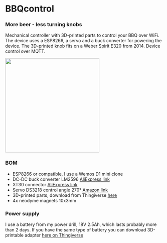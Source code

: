 # BBQcontrol
### More beer - less turning knobs

Mechanical controller with 3D-printed parts to control your BBQ over WiFi. The device uses a ESP8266, a servo and a buck converter for powering the device. The 3D-printed knob fits on a Weber Spirit E320 from 2014. Device control over MQTT.

<img src="Doc/bbq.png" width="300">

### BOM
- ESP8266 or compatible, I use a Wemos D1 mini clone
- DC-DC buck converter LM2596 [AliExpress link](https://www.aliexpress.com/item/32792186556.html?spm=a2g0s.9042311.0.0.27424c4dV3YrsG)
- XT30 connector [AliExpress link](https://www.aliexpress.com/item/32773333544.html?spm=a2g0s.9042311.0.0.27424c4dV3YrsG)
- Servo DS3218 control angle 270° [Amazon link](https://www.amazon.de/gp/product/B07Q65JY1K/ref=ppx_yo_dt_b_asin_title_o04_s00?ie=UTF8&psc=1)
- 3D-printed parts, download from Thingiverse [here](https://www.thingiverse.com/thing:4780922)
- 4x neodyme magnets 10x3mm


### Power supply
I use a battery from my power drill, 18V 2.5Ah, which lasts probably more than 2 days.  If you have the same type of battery you can download 3D-printable adapter [here on Thingiverse](https://www.thingiverse.com/thing:4244545)
